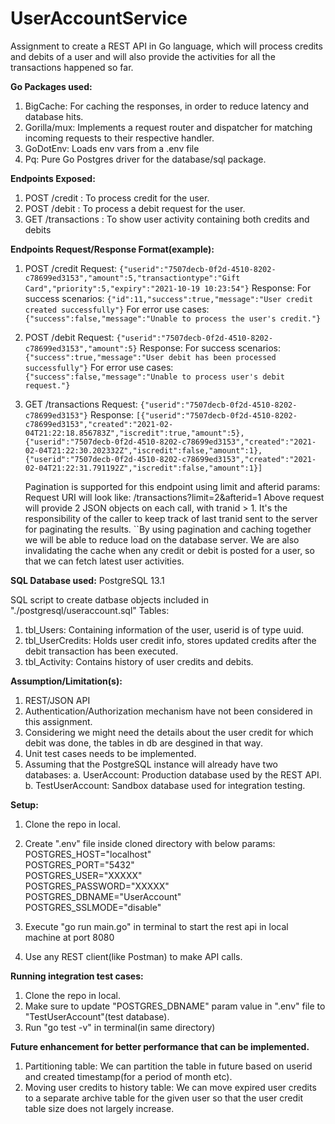 # UserAccountService

Assignment to create a REST API in Go language, which will process credits and debits of a user and will also provide the 
activities for all the transactions happened so far.

**Go Packages used:**
1. BigCache: For caching the responses, in order to reduce latency and database hits.
2. Gorilla/mux: Implements a request router and dispatcher for matching incoming requests to their respective handler.
3. GoDotEnv: Loads env vars from a .env file
4. Pq: Pure Go Postgres driver for the database/sql package.

**Endpoints Exposed:**
1. POST /credit : To process credit for the user.
2. POST /debit : To process a debit request for the user.
3. GET /transactions : To show user activity containing both credits and debits

**Endpoints Request/Response Format(example):**
1. POST /credit 
   Request: `{"userid":"7507decb-0f2d-4510-8202-c78699ed3153","amount":5,"transactiontype":"Gift Card","priority":5,"expiry":"2021-10-19 10:23:54"}` 
   Response:
   For success scenarios: `{"id":11,"success":true,"message":"User credit created successfully"}`
   For error use cases: `{"success":false,"message":"Unable to process the user's credit."}`

2. POST /debit
   Request: `{"userid":"7507decb-0f2d-4510-8202-c78699ed3153","amount":5}`
   Response:
   For success scenarios: `{"success":true,"message":"User debit has been processed successfully"}`
   For error use cases: `{"success":false,"message":"Unable to process user's debit request."}`

3. GET /transactions
   Request: `{"userid":"7507decb-0f2d-4510-8202-c78699ed3153"}`
   Response: `[{"userid":"7507decb-0f2d-4510-8202-c78699ed3153","created":"2021-02-04T21:22:18.856783Z","iscredit":true,"amount":5},{"userid":"7507decb-0f2d-4510-8202-c78699ed3153","created":"2021-02-04T21:22:30.202332Z","iscredit":false,"amount":1},{"userid":"7507decb-0f2d-4510-8202-c78699ed3153","created":"2021-02-04T21:22:31.791192Z","iscredit":false,"amount":1}]`
   
   Pagination is supported for this endpoint using limit and afterid params:
   Request URI will look like: /transactions?limit=2&afterid=1
   Above request will provide 2 JSON objects on each call, with tranid > 1. It's the responsibility of the caller to keep track of last tranid sent to the server for paginating the results. 
   ``By using pagination and caching together we will be able to reduce load on the database server. We are also invalidating the cache when any credit or debit is posted for a user, so that we can fetch latest user activities.

**SQL Database used:** PostgreSQL 13.1

SQL script to create datbase objects included in "./postgresql/useraccount.sql"
Tables:
1. tbl_Users: Containing information of the user, userid is of type uuid.
2. tbl_UserCredits: Holds user credit info, stores updated credits after the debit transaction has been executed.
3. tbl_Activity: Contains history of user credits and debits.

**Assumption/Limitation(s):**
1. REST/JSON API
2. Authentication/Authorization mechanism have not been considered in this assignment.
3. Considering we might need the details about the user credit for which debit was done, the tables in db are desgined in that way.
4. Unit test cases needs to be implemented.
5. Assuming that the PostgreSQL instance will already have two databases:
   a. UserAccount: Production database used by the REST API.
   b. TestUserAccount: Sandbox database used for integration testing.

**Setup:**
1. Clone the repo in local.
2. Create ".env" file inside cloned directory with below params:<br/>
POSTGRES_HOST="localhost"<br/>
POSTGRES_PORT="5432"<br/>
POSTGRES_USER="XXXXX"<br/>
POSTGRES_PASSWORD="XXXXX"<br/>
POSTGRES_DBNAME="UserAccount"<br/>
POSTGRES_SSLMODE="disable"

3. Execute "go run main.go" in terminal to start the rest api in local machine at port 8080
4. Use any REST client(like Postman) to make API calls.


**Running integration test cases:**
1. Clone the repo in local.
2. Make sure to update "POSTGRES_DBNAME" param value in ".env" file to "TestUserAccount"(test database).
3. Run "go test -v" in terminal(in same directory)

**Future enhancement for better performance that can be implemented.**
1) Partitioning table: We can partition the table in future based on userid and created timestamp(for a period of month etc). 
2) Moving user credits to history table: We can move expired user credits to a separate archive table for the given user
   so that the user credit table size does not largely increase.